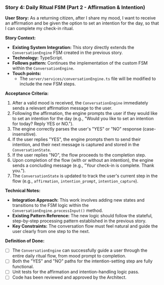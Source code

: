 ### **Story 4: Daily Ritual FSM (Part 2 - Affirmation & Intention)**

**User Story:**
As a returning citizen, after I share my mood, I want to receive an affirmation and be given the option to set an intention for the day, so that I can complete my check-in ritual.

**Story Context:**
*   **Existing System Integration:** This story directly extends the `ConversationEngine` FSM created in the previous story.
*   **Technology:** TypeScript.
*   **Follows pattern:** Continues the implementation of the custom FSM within the `ConversationEngine`.
*   **Touch points:**
    *   The `server/services/conversationEngine.ts` file will be modified to include the new FSM steps.

**Acceptance Criteria:**
1.  After a valid mood is received, the `ConversationEngine` immediately sends a relevant affirmation message to the user.
2.  Following the affirmation, the engine prompts the user if they would like to set an intention for the day (e.g., "Would you like to set an intention for today? Reply YES or NO.").
3.  The engine correctly parses the user's "YES" or "NO" response (case-insensitive).
4.  If the user replies "YES", the engine prompts them to send their intention, and their next message is captured and stored in the `ConversationState`.
5.  If the user replies "NO", the flow proceeds to the completion step.
6.  Upon completion of the flow (with or without an intention), the engine sends a concluding message (e.g., "Your check-in is complete. Thank you.").
7.  The `ConversationState` is updated to track the user's current step in the flow (e.g., `affirmation`, `intention_prompt`, `intention_capture`).

**Technical Notes:**
*   **Integration Approach:** This work involves adding new states and transitions to the FSM logic within the `ConversationEngine.processInput()` method.
*   **Existing Pattern Reference:** The new logic should follow the stateful, step-by-step processing pattern established in the previous story.
*   **Key Constraints:** The conversation flow must feel natural and guide the user clearly from one step to the next.

**Definition of Done:**
*   [ ] The `ConversationEngine` can successfully guide a user through the entire daily ritual flow, from mood prompt to completion.
*   [ ] Both the "YES" and "NO" paths for the intention-setting step are fully functional.
*   [ ] Unit tests for the affirmation and intention-handling logic pass.
*   [ ] Code has been reviewed and approved by the Architect.
